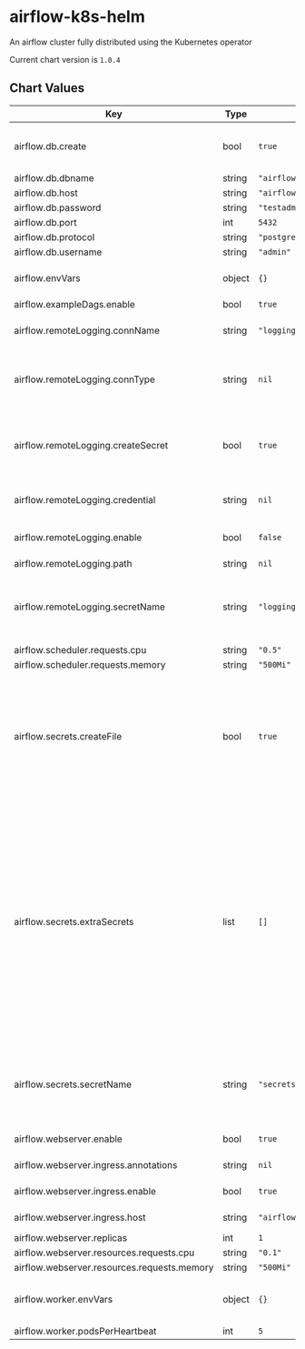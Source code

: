airflow-k8s-helm
================
An airflow cluster fully distributed using the Kubernetes operator

Current chart version is `1.0.4`





## Chart Values

| Key | Type | Default | Description |
|-----|------|---------|-------------|
| airflow.db.create | bool | `true` | Create a postgres backend for your airflow cluster. More suitable for testing than for production. |
| airflow.db.dbname | string | `"airflow"` |  |
| airflow.db.host | string | `"airflow-default-db-svc"` |  |
| airflow.db.password | string | `"testadminpass"` |  |
| airflow.db.port | int | `5432` |  |
| airflow.db.protocol | string | `"postgresql+psycopg2"` |  |
| airflow.db.username | string | `"admin"` |  |
| airflow.envVars | object | `{}` | Extra Variables to create in your webserver and scheduler containers. |
| airflow.exampleDags.enable | bool | `true` | Create example dags |
| airflow.remoteLogging.connName | string | `"logging"` | Name you want to give the connection used for remote logging. |
| airflow.remoteLogging.connType | string | `nil` | The type of connection you want to set up for remote logging. This chart has been tested with s3 (AWS) and gs (GCP) |
| airflow.remoteLogging.createSecret | bool | `true` | Create a logging secret file using the secret defined under remote_logging_secret This needs to contain the login:password or similar for |
| airflow.remoteLogging.credential | string | `nil` | If create_logging_secret is true, the secret you want to use for remote logging. |
| airflow.remoteLogging.enable | bool | `false` | enable remote logging to an s3/gcs..etc. Recommended as workers are ephemeral. |
| airflow.remoteLogging.path | string | `nil` |  |
| airflow.remoteLogging.secretName | string | `"logging-secrets"` | The name of the secrets file providing a REMOTE_LOGGING_SECRET that will be used to construct an airflow URI for the connection |
| airflow.scheduler.requests.cpu | string | `"0.5"` |  |
| airflow.scheduler.requests.memory | string | `"500Mi"` |  |
| airflow.secrets.createFile | bool | `true` | create a secrets file using the credentials provided in the db section and extra secrets sections. or set to false and provide a secrets file providing DB_HOST and DB_PASSWORD for your airflow backend and any other secrets you wish to provide to your environment. |
| airflow.secrets.extraSecrets | list | `[]` | The name of a secret object in the same namespace. This will contain DB_PASSWORD, DB_HOST, REMOTE_LOGGING_STRING    secret_file: my-secrets    secret_file: Any Further Secrets that need to be available in the environment can be added here. IF PROVIDING FILE: Secret only needs to a list form e.g    extra_secrets:      - Secret1      - Secret2 IF SECRETS TO BE CREATED BY THIS HELM CHART (not recommended for production): Secrets to be provided as a map e.g      extra_secrets:        Secret1: "admin"        Secret2: "otherpass" |
| airflow.secrets.secretName | string | `"secrets-default"` | a secrets file providing DB_HOST and DB_PASSWORD for your airflow backend and any other secrets you wish to provide  to your environment. |
| airflow.webserver.enable | bool | `true` | Whether to create webserver UI |
| airflow.webserver.ingress.annotations | string | `nil` | Ingress annotations for your ingress controller. |
| airflow.webserver.ingress.enable | bool | `true` | Whether to create an ingress for your webserver. |
| airflow.webserver.ingress.host | string | `"airflow.helmdeploy.data.global.com"` | Host for your ingress controller. |
| airflow.webserver.replicas | int | `1` |  |
| airflow.webserver.resources.requests.cpu | string | `"0.1"` |  |
| airflow.webserver.resources.requests.memory | string | `"500Mi"` |  |
| airflow.worker.envVars | object | `{}` | Additional Environment variables that will be created on workers when they initialise |
| airflow.worker.podsPerHeartbeat | int | `5` |  |
